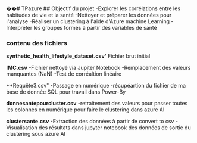 ��#   T P a z u r e 
  ## Objectif du projet 
-Explorer les corrélations entre les habitudes de vie et la santé
-Nettoyer et préparer les données pour l'analyse
-Réaliser un clustering à l'aide d'Azure machine Learning
-Interpréter les groupes formés à partir des variables de santé

### contenu des fichiers 
 **synthetic_health_lifestyle_dataset.csv'**
Fichier brut initial

**IMC.csv**
-Fichier nettoyé via Jupiter Notebook
-Remplacement des valeurs manquantes (NaN)
-Test de corréaltion linéaire

**Requête3.csv"
-Passage en numérique
-récupéartion du fichier de ma base de donnée SQL pour travail dans Power-By

**donnesantepourcluster.csv**
-retraitement des valeurs pour passer toutes les colonnes en numérique pour faire le clustering dans azure AI 

**clustersante.csv**
-Extraction des données à partir de convert to csv
-Visualisation des résultats dans jupyter notebook des données de sortie du clustering sous azure AI
